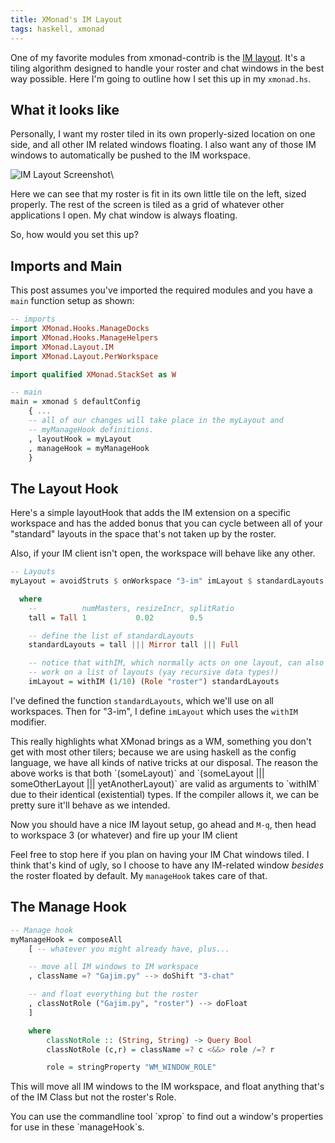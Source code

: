 ```yaml
---
title: XMonad's IM Layout
tags: haskell, xmonad
---
```


One of my favorite modules from xmonad-contrib is the [IM layout][].
It's a tiling algorithm designed to handle your roster and chat windows
in the best way possible. Here I'm going to outline how I set this up in
my `xmonad.hs`.

## What it looks like

Personally, I want my roster tiled in its own properly-sized location on
one side, and all other IM related windows floating. I also want any of
those IM windows to automatically be pushed to the IM workspace.

![IM Layout Screenshot](http://images.pbrisbin.com/xmonads_im_layout/xmonad_im_layout.png)\ 

Here we can see that my roster is fit in its own little tile on the
left, sized properly. The rest of the screen is tiled as a grid of
whatever other applications I open. My chat window is always floating.

So, how would you set this up?

## Imports and Main

This post assumes you've imported the required modules and you have a
`main` function setup as shown:

```haskell
-- imports
import XMonad.Hooks.ManageDocks
import XMonad.Hooks.ManageHelpers
import XMonad.Layout.IM
import XMonad.Layout.PerWorkspace

import qualified XMonad.StackSet as W

-- main
main = xmonad $ defaultConfig
    { ...
    -- all of our changes will take place in the myLayout and
    -- myManageHook definitions.
    , layoutHook = myLayout
    , manageHook = myManageHook
    }
```

## The Layout Hook

Here's a simple layoutHook that adds the IM extension on a specific
workspace and has the added bonus that you can cycle between all of your
"standard" layouts in the space that's not taken up by the roster.

Also, if your IM client isn't open, the workspace will behave like any
other.

```haskell
-- Layouts
myLayout = avoidStruts $ onWorkspace "3-im" imLayout $ standardLayouts

  where
    --          numMasters, resizeIncr, splitRatio
    tall = Tall 1           0.02        0.5

    -- define the list of standardLayouts
    standardLayouts = tall ||| Mirror tall ||| Full

    -- notice that withIM, which normally acts on one layout, can also 
    -- work on a list of layouts (yay recursive data types!)
    imLayout = withIM (1/10) (Role "roster") standardLayouts
```

I've defined the function `standardLayouts`, which we'll use on all
workspaces. Then for "3-im", I define `imLayout` which uses the `withIM`
modifier.

<div class="well">
This really highlights what XMonad brings as a WM, something you don't
get with most other tilers; because we are using haskell as the config
language, we have all kinds of native tricks at our disposal. The reason
the above works is that both `(someLayout)` and
`(someLayout |||  someOtherLayout ||| yetAnotherLayout)` are valid as
arguments to `withIM` due to their identical (existential) types. If the
compiler allows it, we can be pretty sure it'll behave as we intended.
</div>

Now you should have a nice IM layout setup, go ahead and `M-q`, then
head to workspace 3 (or whatever) and fire up your IM client

Feel free to stop here if you plan on having your IM Chat windows tiled.
I think that's kind of ugly, so I choose to have any IM-related window
*besides* the roster floated by default. My `manageHook` takes care of
that.

## The Manage Hook

```haskell
-- Manage hook
myManageHook = composeAll
    [ -- whatever you might already have, plus...

    -- move all IM windows to IM workspace
    , className =? "Gajim.py" --> doShift "3-chat"

    -- and float everything but the roster
    , classNotRole ("Gajim.py", "roster") --> doFloat
    ]

    where
        classNotRole :: (String, String) -> Query Bool
        classNotRole (c,r) = className =? c <&&> role /=? r

        role = stringProperty "WM_WINDOW_ROLE"
```

This will move all IM windows to the IM workspace, and float anything 
that's of the IM Class but not the roster's Role.

<div class="well">
You can use the commandline tool `xprop` to find out a window's
properties for use in these `manageHook`s.
</div>

[IM layout]: http://xmonad.org/xmonad-docs/xmonad-contrib/XMonad-Layout-IM.html
